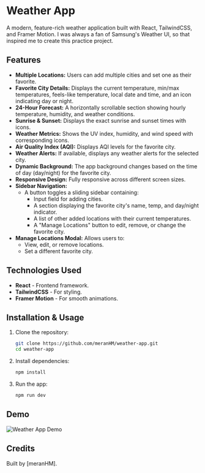 # Weather App

A modern, feature-rich weather application built with React, TailwindCSS, and Framer Motion.
I was always a fan of Samsung's Weather UI, so that inspired me to create this practice project.
## Features

- **Multiple Locations:** Users can add multiple cities and set one as their favorite.
- **Favorite City Details:** Displays the current temperature, min/max temperatures, feels-like temperature, local date and time, and an icon indicating day or night.
- **24-Hour Forecast:** A horizontally scrollable section showing hourly temperature, humidity, and weather conditions.
- **Sunrise & Sunset:** Displays the exact sunrise and sunset times with icons.
- **Weather Metrics:** Shows the UV index, humidity, and wind speed with corresponding icons.
- **Air Quality Index (AQI):** Displays AQI levels for the favorite city.
- **Weather Alerts:** If available, displays any weather alerts for the selected city.
- **Dynamic Background:** The app background changes based on the time of day (day/night) for the favorite city.
- **Responsive Design:** Fully responsive across different screen sizes.
- **Sidebar Navigation:**
  - A button toggles a sliding sidebar containing:
    - Input field for adding cities.
    - A section displaying the favorite city's name, temp, and day/night indicator.
    - A list of other added locations with their current temperatures.
    - A "Manage Locations" button to edit, remove, or change the favorite city.
- **Manage Locations Modal:** Allows users to:
  - View, edit, or remove locations.
  - Set a different favorite city.

## Technologies Used

- **React** - Frontend framework.
- **TailwindCSS** - For styling.
- **Framer Motion** - For smooth animations.

## Installation & Usage

1. Clone the repository:
   ```sh
   git clone https://github.com/meranHM/weather-app.git
   cd weather-app
   ```
2. Install dependencies:
   ```sh
   npm install
   ```
3. Run the app:
   ```sh
   npm run dev
   ```

## Demo
![Weather App Demo](./src/assets/Demo.gif)


## Credits

Built by [meranHM].
